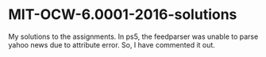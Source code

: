 # MIT-OCW-6.0001-2016-solutions
My solutions to the assignments. In ps5, the feedparser was unable to parse yahoo news due to attribute error. So, I have commented it out.  
